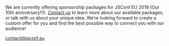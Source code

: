 We are currently offering sponsorship packages for JSConf EU 2019 (Our 10th anniversary!!!). [Contact us](mailto:contact@jsconf.eu) to learn more about our available packages, or talk with us about your unique idea. We’re looking forward to create a custom offer for you and find the best possible way to connect you with our audience!

[contact@jsconf.eu](mailto:contact@jsconf.eu)

